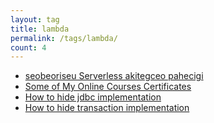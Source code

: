 ```yaml
---
layout: tag
title: lambda
permalink: /tags/lambda/
count: 4
---
```


- [seobeoriseu Serverless akitegceo pahecigi](https://futurecreator.github.io/2019/03/14/serverless-architecture/)
- [Some of My Online Courses Certificates](https://samirpaulb.github.io/blog-jekyll/posts/some-of-my-online-courses-certificates/)
- [How to hide jdbc implementation](https://icreated.co/java/lambda/jdbc/idempiere/2023/06/24/how-to-hide-jdbc-impl.html)
- [How to hide transaction implementation](https://icreated.co/java/lambda/transaction/idempiere/2023/06/24/how-to-hide-transaction-impl.html)
